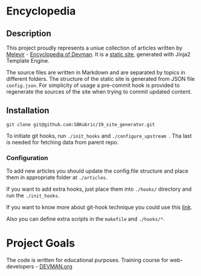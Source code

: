 # Encyclopedia

## Description

This project proudly represents a uniue collection of articles written by
[Melevir](https://github.com/Melevir) - [Encyclopedia of Devman](https://devman.org/encyclopedia/).
It is a [static site](https://sbkubric.github.io/19_site_generator/site/), generated with Jinja2 Template Engine.

The source files are written in Markdown and are separated by topics in different folders.
The structure of the static site is generated from JSON file `config.json`.
For simplicity of usage a pre-commit hook is provided to regenerate the sources of the site when
trying to commit updated content.

## Installation
```
git clone git@github.com:SBKubric/19_site_generator.git
```

To initiate git hooks, run `./init_hooks` and `./configure_upstream
`. Tha last is needed for fetching data from parent repo.

### Configuration

To add new articles you should update the config.file structure and place them in appropriate folder
at `./articles`.

If you want to add extra hooks, just place them into
`./hooks/` directory and run the `./init_hooks`.

If you want to know more about git-hook technique you could use this [link](http://githooks.com/).

Also you can define extra scripts in the `makefile` and `./hooks/*`.



# Project Goals

The code is written for educational purposes. Training course for web-developers - [DEVMAN.org](https://devman.org)
